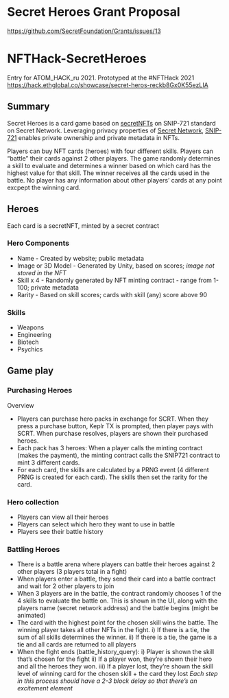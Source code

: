 # Secret Heroes Grant Proposal
https://github.com/SecretFoundation/Grants/issues/13

# NFTHack-SecretHeroes
Entry for ATOM_HACK_ru 2021.
Prototyped at the #NFTHack 2021 https://hack.ethglobal.co/showcase/secret-heros-reckb8Gx0K55ezLIA

## Summary
Secret Heroes is a card game based on [secretNFTs](https://scrt.network/blog/secret-grant-secret-nft-reference-implementation) on SNIP-721 standard on Secret Network. Leveraging privacy properties of [Secret Network](https://build.scrt.network/), [SNIP-721](https://github.com/baedrik/snip721-reference-impl) enables private ownership and private metadata in NFTs.

Players can buy NFT cards (heroes) with four different skills. Players can “battle” their cards against 2 other players. The game randomly determines a skill to evaluate and determines a winner based on which card has the highest value for that skill. The winner receives all the cards used in the battle. No player has any information about other players’ cards at any point excpept the winning card.

## Heroes
Each card is a secretNFT, minted by a secret contract
### Hero Components
- Name  - Created by website; public metadata 
- Image or 3D Model - Generated by Unity, based on scores; _image not stored in the NFT_
- Skill x 4 - Randomly generated by NFT minting contract - range from 1-100; private metadata
- Rarity - Based on skill scores; cards with skill (any) score above 90

### Skills
- Weapons
- Engineering
- Biotech
- Psychics

## Game play

### Purchasing Heroes
Overview
- Players can purchase hero packs in exchange for SCRT. When they press a purchase button, Keplr TX is prompted, then player pays with SCRT. When purchase resolves, players are shown their purchased heroes.
- Each pack has 3 heroes: When a player calls the minting contract (makes the payment), the minting contract calls the SNIP721 contract to mint 3 different cards.
- For each card, the skills are calculated by a PRNG event (4 different PRNG is created for each card). The skills then set the rarity for the card.

### Hero collection
- Players can view all their heroes
- Players can select which hero they want to use in battle
- Players see their battle history

### Battling Heroes
- There is a battle arena where players can battle their heroes against 2 other players (3 players total in a fight)
- When players enter a battle, they send their card into a battle contract and wait for 2 other players to join
- When 3 players are in the battle, the contract randomly chooses 1 of the 4 skills to evaluate the battle on. This is shown in the UI, along with the players name (secret network address) and the battle begins (might be animated)
- The card with the highest point for the chosen skill wins the battle. The winning player takes all other NFTs in the fight.
i) If there is a tie, the sum of all skills determines the winner.
ii) If there is a tie, the game is a tie and all cards are returned to all players
- When the fight ends (battle_history_query):
i) Player is shown the skill that’s chosen for the fight
ii) If a player won, they’re shown their hero and all the heroes they won.
iii) If a player lost, they’re shown the skill level of winning card for the chosen skill + the card they lost
_Each step in this process should have a 2-3 block delay so that there’s an excitement element_

